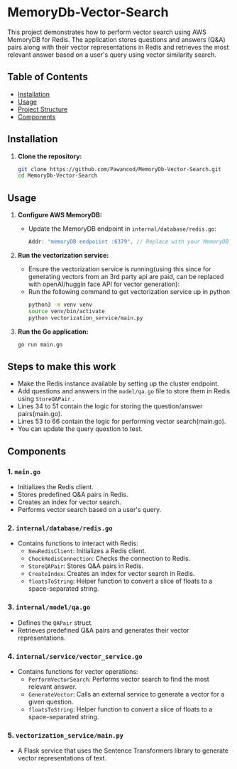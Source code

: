 # MemoryDb-Vector-Search

This project demonstrates how to perform vector search using AWS MemoryDB for Redis. The application stores questions and answers (Q&A) pairs along with their vector representations in Redis and retrieves the most relevant answer based on a user's query using vector similarity search.

## Table of Contents
- [Installation](#installation)
- [Usage](#usage)
- [Project Structure](#project-structure)
- [Components](#components)


## Installation

1. **Clone the repository:**
   ```sh
   git clone https://github.com/Pawancod/MemoryDb-Vector-Search.git
   cd MemoryDb-Vector-Search

## Usage

1. **Configure AWS MemoryDB:**
   - Update the MemoryDB endpoint in `internal/database/redis.go`:
     ```go
     Addr: "memoryDB endpoiint :6379", // Replace with your MemoryDB endpoint
     ```

2. **Run the vectorization service:**
   - Ensure the vectorization service is running(using this since for generating vectors from an 3rd party api are paid, can be replaced with openAI/huggin face API for vector generation):
   - Run the following command to get vectorization service up in python
      ```sh
      python3 -m venv venv
      source venv/bin/activate
      python vectorization_service/main.py


3. **Run the Go application:**
   ```sh
   go run main.go

## Steps to make this work 
  - Make the Redis instance available by setting up the cluster endpoint.
  - Add questions and answers in the `model/qa.go` file to store them in Redis using `StoreQAPair` .
  - Lines 34 to 51 contain the logic for storing the question/answer pairs(main.go).
  - Lines 53 to 66 contain the logic for performing vector search(main.go).
  - You can update the query question to test.





## Components

### 1. `main.go`
- Initializes the Redis client.
- Stores predefined Q&A pairs in Redis.
- Creates an index for vector search.
- Performs vector search based on a user's query.

### 2. `internal/database/redis.go`
- Contains functions to interact with Redis:
  - `NewRedisClient`: Initializes a Redis client.
  - `CheckRedisConnection`: Checks the connection to Redis.
  - `StoreQAPair`: Stores Q&A pairs in Redis.
  - `CreateIndex`: Creates an index for vector search in Redis.
  - `floatsToString`: Helper function to convert a slice of floats to a space-separated string.

### 3. `internal/model/qa.go`
- Defines the `QAPair` struct.
- Retrieves predefined Q&A pairs and generates their vector representations.

### 4. `internal/service/vector_service.go`
- Contains functions for vector operations:
  - `PerformVectorSearch`: Performs vector search to find the most relevant answer.
  - `GenerateVector`: Calls an external service to generate a vector for a given question.
  - `floatsToString`: Helper function to convert a slice of floats to a space-separated string.

### 5. `vectorization_service/main.py`
- A Flask service that uses the Sentence Transformers library to generate vector representations of text.



